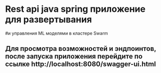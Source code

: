 # Rest api java spring приложение для развертывания 
#и управления ML моделями в кластере Swarm
## Для просмотра возможностей и эндпоинтов, после запуска приложения перейдите по ссылке http://localhost:8080/swagger-ui.html 

